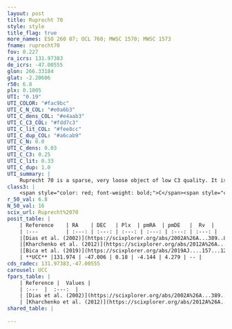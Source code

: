 ```yaml
---
layout: post
title: Ruprecht 70
style: style
title_flag: true
more_names: ESO 260 07; OCL 760; MWSC 1570; MWSC 1573
fname: ruprecht70
fov: 0.227
ra_icrs: 131.97383
de_icrs: -47.00555
glon: 266.33184
glat: -2.20606
r50: 6.8
plx: 0.1805
UTI: "0.19"
UTI_COLOR: "#fac9bc"
UTI_C_N_COL: "#e0a6b3"
UTI_C_dens_COL: "#e4aab3"
UTI_C_C3_COL: "#fdd7c3"
UTI_C_lit_COL: "#fee8cc"
UTI_C_dup_COL: "#a6cab9"
UTI_C_N: 0.0
UTI_C_dens: 0.03
UTI_C_C3: 0.25
UTI_C_lit: 0.33
UTI_C_dup: 1.0
UTI_summary: |
    Ruprecht 70 is a sparse, very loose object of low C3 quality. It is poorly studied in the literature, with no articles listed in the last 6 years.<br><br><span style="color: #99180f; font-weight: bold;">Warning: </span>contains less than 25 stars with <i>P>0.5</i> estimated.
class3: |
    <span style="color: red; font-weight: bold;">C</span><span style="color: red; font-weight: bold;">C</span>
r_50_val: 6.8
N_50_val: 16
scix_url: Ruprecht%2070
posit_table: |
    | Reference    | RA    | DEC   | Plx  | pmRA  | pmDE   |  Rv  |
    | :---         | :---: | :---: | :---: | :---: | :---: | :---: |
    |[Dias et al. (2002)](https://scixplorer.org/abs/2002A%26A...389..871D) | 132.0 | -47.03 | -- | -3.11 | 3.75 | -- |
    |[Kharchenko et al. (2012)](https://scixplorer.org/abs/2012A%26A...543A.156K) | 132.0 | -47.03 | -- | -5.23 | 5.72 | -- |
    |[Bica et al. (2019)](https://scixplorer.org/abs/2019AJ....157...12B) | 131.997 | -47.04 | -- | -- | -- | -- |
    | **UCC** |131.974 | -47.006 | 0.18 | -4.144 | 4.279 | -- | 
cds_radec: 131.97383,-47.00555
carousel: UCC
fpars_table: |
    | Reference |  Values |
    | :---  |  :---:  |
    | [Dias et al. (2002)](https://scixplorer.org/abs/2002A%26A...389..871D) | `E(B-V)=0.08, Dist=4374.0, Age=9.4` |
    | [Kharchenko et al. (2012)](https://scixplorer.org/abs/2012A%26A...543A.156K) | `e_bv=0.416, distance=1876, log_age=9.375` |
shared_table: |
    
---
```

